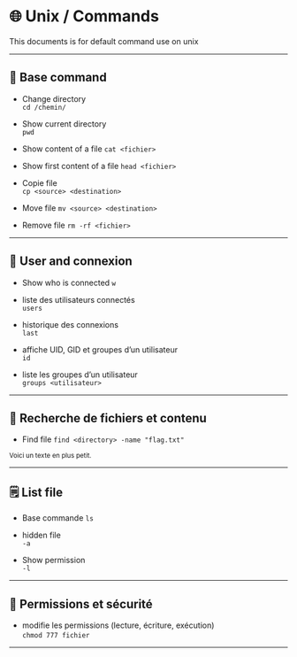 # 🌐 Unix / Commands

This documents is for default command use on unix

---

## 🧰 Base command

- Change directory  
`cd /chemin/`

- Show current directory  
`pwd`

- Show content of a file
`cat <fichier>`

- Show first content of a file
`head <fichier>`

- Copie file  
`cp <source> <destination>`

- Move file
`mv <source> <destination>`

- Remove file 
`rm -rf <fichier>`

---

## 👤 User and connexion

- Show who is connected
`w`

- liste des utilisateurs connectés  
`users`

- historique des connexions  
`last`

- affiche UID, GID et groupes d’un utilisateur  
`id`

- liste les groupes d’un utilisateur  
`groups <utilisateur>`

---

## 🔎 Recherche de fichiers et contenu

- Find file
`find <directory> -name "flag.txt"`
<!--You can use *.pdf to find all pdf -->
<small>Voici un texte en plus petit.</small>

---

## 🗒️ List file

- Base commande
`ls`

- hidden file  
`-a`

- Show permission  
`-l`

---

## 🔐 Permissions et sécurité

- modifie les permissions (lecture, écriture, exécution)  
`chmod 777 fichier`

---
